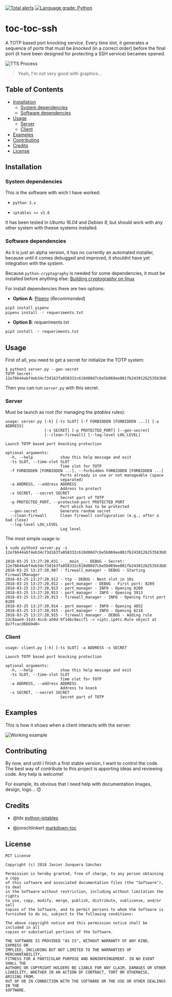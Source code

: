 [![Total alerts](https://img.shields.io/lgtm/alerts/g/junquera/toc-toc-ssh.svg?logo=lgtm&logoWidth=18)](https://lgtm.com/projects/g/junquera/toc-toc-ssh/alerts/
)
[![Language grade: Python](https://img.shields.io/lgtm/grade/python/g/junquera/toc-toc-ssh.svg?logo=lgtm&logoWidth=18)](https://lgtm.com/projects/g/junquera/toc-toc-ssh/context:python)

# toc-toc-ssh

A TOTP based port knocking service. Every time slot, it generates a sequence of ports that must be *knocked* (in a correct order) before the final port (it have been designed for protecting a SSH service) becames opened.

<!-- https://dashboard.moovly.com -->

![TTS Process](img/tts-process.gif)

> Yeah, I'm not very good with graphics...

## Table of Contents

<!-- Thanks https://github.com/jonschlinkert/markdown-toc -->

<!-- toc -->

- [Installation](#installation)
  * [System dependencies](#system-dependencies)
  * [Software dependencies](#software-dependencies)
- [Usage](#usage)
  * [Server](#server)
  * [Client](#client)
- [Examples](#examples)
- [Contributing](#contributing)
- [Credits](#credits)
- [License](#license)

<!-- tocstop -->

## Installation

### System dependencies

This is the software with wich I have worked:

- `python 3.x`

- `iptables >= v1.6`

It has been tested in *Ubuntu 16.04* and *Debian 9*, but should work with any other system with theese systems installed.

### Software dependencies

As it is just an alpha version, it has no currently an automated installer, because until it comes debugged and improved, it shouldnt have yet integration with the system.

Because `python-cryptography` is needed for some dependencies, it must be installed before anything else: [Building cryptography on linux](https://cryptography.io/en/latest/installation/#building-cryptography-on-linux)

For install dependencies there are two options:

- **Option A**: [Pipenv](https://github.com/pypa/pipenv) (*Recommended*)

```bash
pip3 install pipenv
pipenv install -r requeriments.txt
```

- **Option B**: requeriments.txt

```bash
pip3 install -r requeriments.txt
```

## Usage

First of all, you need to get a secret for initialize the TOTP system:

```
$ python3 server.py --gen-secret
TOTP Secret: 12e76644abf4eb34cf3d163fa058332c610d80d7cbe5b069ee081fb2430126253563b03836b6e1a1
```

Then you can run `server.py` with this secret.

### Server

Must be launch as root (for managing the *iptables* rules):

```
usage: server.py [-h] [-ts SLOT] [-f FORBIDDEN [FORBIDDEN ...]] [-a ADDRESS]
                 [-s SECRET] [-p PROTECTED_PORT] [--gen-secret]
                 [--clean-firewall] [--log-level LOG_LEVEL]

Launch TOTP based port knocking protection

optional arguments:
  -h, --help            show this help message and exit
  -ts SLOT, --time-slot SLOT
                        Time slot for TOTP
  -f FORBIDDEN [FORBIDDEN ...], --forbidden FORBIDDEN [FORBIDDEN ...]
                        Ports already in use or not manageable (space
                        separated)
  -a ADDRESS, --address ADDRESS
                        Address to protect
  -s SECRET, --secret SECRET
                        Secret part of TOTP
  -p PROTECTED_PORT, --protected-port PROTECTED_PORT
                        Port which has to be protected
  --gen-secret          Generate random secret
  --clean-firewall      Clean firewall configuration (e.g., after a bad close)
  --log-level LOG_LEVEL
                        Log level
```

The most simple usage is:

```
$ sudo python3 server.py -s 12e76644abf4eb34cf3d163fa058332c610d80d7cbe5b069ee081fb2430126253563b03836b6e1a1

2018-03-25 13:27:20,831 - __main__ - DEBUG - Secret: 12e76644abf4eb34cf3d163fa058332c610d80d7cbe5b069ee081fb2430126253563b03836b6e1a1
2018-03-25 13:27:20,907 - firewall_manager - DEBUG - Starting FirewallManager
2018-03-25 13:27:20,912 - ttp - DEBUG - Next slot in 10s
2018-03-25 13:27:20,912 - port_manager - DEBUG - First port: 8289
2018-03-25 13:27:20,913 - port_manager - INFO - Opening 8289
2018-03-25 13:27:20,913 - port_manager - INFO - Opening 3913
2018-03-25 13:27:20,913 - firewall_manager - INFO - Opening first port 8289
2018-03-25 13:27:20,914 - port_manager - INFO - Opening 4852
2018-03-25 13:27:20,915 - port_manager - INFO - Opening 6218
2018-03-25 13:27:20,915 - firewall_manager - DEBUG - Adding rule 23c8aae9-31d3-4cc6-a50d-9f14bc9eccf1 -> <iptc.ip4tc.Rule object at 0x7fcacd6b6940>
```

### Client

```
usage: client.py [-h] [-ts SLOT] -a ADDRESS -s SECRET

Launch TOTP based port knocking protection

optional arguments:
  -h, --help            show this help message and exit
  -ts SLOT, --time-slot SLOT
                        Time slot for TOTP
  -a ADDRESS, --address ADDRESS
                        Address to knock
  -s SECRET, --secret SECRET
                        Secret part of TOTP
```

## Examples

This is how it shows when a client interacts with the server:

![Working example](img/working_example.png)

## Contributing

By now, and until I finish a first stable version, I want to control the code. The best way of contribute to this project is apporting ideas and reviewing code. Any help is welcome!

For example, its obvious that I need help with documentation images, design, logo... :blush:

## Credits

- @ldx [python-iptables](https://github.com/ldx/python-iptables)

- @jonschlinkert [markdown-toc](https://github.com/jonschlinkert/markdown-toc)

## License

```
MIT License

Copyright (c) 2018 Javier Junquera Sánchez

Permission is hereby granted, free of charge, to any person obtaining a copy
of this software and associated documentation files (the "Software"), to deal
in the Software without restriction, including without limitation the rights
to use, copy, modify, merge, publish, distribute, sublicense, and/or sell
copies of the Software, and to permit persons to whom the Software is
furnished to do so, subject to the following conditions:

The above copyright notice and this permission notice shall be included in all
copies or substantial portions of the Software.

THE SOFTWARE IS PROVIDED "AS IS", WITHOUT WARRANTY OF ANY KIND, EXPRESS OR
IMPLIED, INCLUDING BUT NOT LIMITED TO THE WARRANTIES OF MERCHANTABILITY,
FITNESS FOR A PARTICULAR PURPOSE AND NONINFRINGEMENT. IN NO EVENT SHALL THE
AUTHORS OR COPYRIGHT HOLDERS BE LIABLE FOR ANY CLAIM, DAMAGES OR OTHER
LIABILITY, WHETHER IN AN ACTION OF CONTRACT, TORT OR OTHERWISE, ARISING FROM,
OUT OF OR IN CONNECTION WITH THE SOFTWARE OR THE USE OR OTHER DEALINGS IN THE
SOFTWARE.
```
